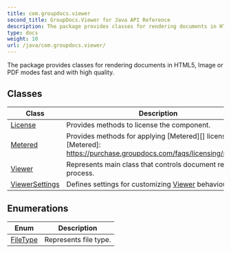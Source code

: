 ```yaml
---
title: com.groupdocs.viewer
second_title: GroupDocs.Viewer for Java API Reference
description: The package provides classes for rendering documents in HTML5 Image or PDF modes fast and with high quality.
type: docs
weight: 10
url: /java/com.groupdocs.viewer/
---
```


The package provides classes for rendering documents in HTML5, Image or PDF modes fast and with high quality.


## Classes

| Class | Description |
| --- | --- |
| [License](../com.groupdocs.viewer/license) | Provides methods to license the component. |
| [Metered](../com.groupdocs.viewer/metered) | Provides methods for applying [Metered][] license.[Metered]: https://purchase.groupdocs.com/faqs/licensing/metered |
| [Viewer](../com.groupdocs.viewer/viewer) | Represents main class that controls document rendering process. |
| [ViewerSettings](../com.groupdocs.viewer/viewersettings) | Defines settings for customizing [Viewer](../com.groupdocs.viewer/viewer) behaviour. |

## Enumerations

| Enum | Description |
| --- | --- |
| [FileType](../com.groupdocs.viewer/filetype) | Represents file type. |
